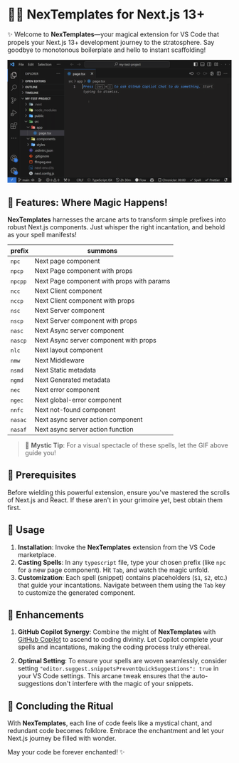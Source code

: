 # 🧙‍♂️ NexTemplates for Next.js 13+

✨ Welcome to **NexTemplates**—your magical extension for VS Code that propels your Next.js 13+ development journey to the stratosphere. Say goodbye to monotonous boilerplate and hello to instant scaffolding!

![Banner](./assets/banner.gif)

## 🎩 Features: Where Magic Happens!

**NexTemplates** harnesses the arcane arts to transform simple prefixes into robust Next.js components. Just whisper the right incantation, and behold as your spell manifests!

| prefix  | summons                                    |
| ------- | ------------------------------------------ |
| `npc`   | Next page component                        |
| `npcp`  | Next Page component with props             |
| `npcpp` | Next Page component with props with params |
| `ncc`   | Next Client component                      |
| `nccp`  | Next Client component with props           |
| `nsc`   | Next Server component                      |
| `nscp`  | Next Server component with props           |
| `nasc`  | Next Async server component                |
| `nascp` | Next Async server component with props     |
| `nlc`   | Next layout component                      |
| `nmw`   | Next Middleware                            |
| `nsmd`  | Next Static metadata                       |
| `ngmd`  | Next Generated metadata                    |
| `nec`   | Next error component                       |
| `ngec`  | Next global-error component                |
| `nnfc`  | Next not-found component                   |
| `nasac` | Next async server action component         |
| `nasaf` | Next async server action function          |

> 🌌 **Mystic Tip**: For a visual spectacle of these spells, let the GIF above guide you!

## 📜 Prerequisites

Before wielding this powerful extension, ensure you've mastered the scrolls of Next.js and React. If these aren't in your grimoire yet, best obtain them first.

## 🔮 Usage

1. **Installation**: Invoke the **NexTemplates** extension from the VS Code marketplace.
2. **Casting Spells**: In any `typescript` file, type your chosen prefix (like `npc` for a new page component). Hit `Tab`, and watch the magic unfold.
3. **Customization**: Each spell (snippet) contains placeholders (`$1`, `$2`, etc.) that guide your incantations. Navigate between them using the `Tab` key to customize the generated component.

## 📌 Enhancements

1. **GitHub Copilot Synergy**: Combine the might of **NexTemplates** with [GitHub Copilot](https://copilot.github.com/) to ascend to coding divinity. Let Copilot complete your spells and incantations, making the coding process truly ethereal.

2. **Optimal Setting**: To ensure your spells are woven seamlessly, consider setting `"editor.suggest.snippetsPreventQuickSuggestions": true` in your VS Code settings. This arcane tweak ensures that the auto-suggestions don't interfere with the magic of your snippets.

## 🎉 Concluding the Ritual

With **NexTemplates**, each line of code feels like a mystical chant, and redundant code becomes folklore. Embrace the enchantment and let your Next.js journey be filled with wonder.

May your code be forever enchanted! ✨
